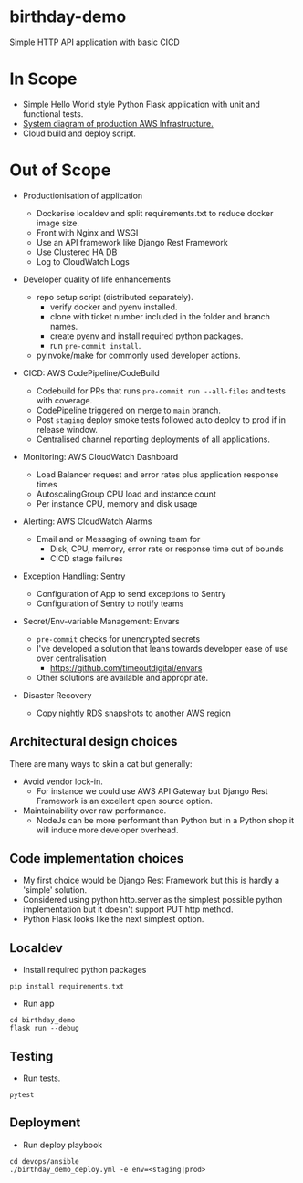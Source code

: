 # birthday-demo

Simple HTTP API application with basic CICD

# In Scope

- Simple Hello World style Python Flask application with unit and functional tests.
- [System diagram of production AWS Infrastructure.](https://docs.google.com/drawings/d/17UIdFCO2ffNFYe2A_618zLZojwjKfZyZf7514GZK_jM/edit?usp=sharing)
- Cloud build and deploy script.

# Out of Scope

- Productionisation of application
  - Dockerise localdev and split requirements.txt to reduce docker image size.
  - Front with Nginx and WSGI
  - Use an API framework like Django Rest Framework
  - Use Clustered HA DB
  - Log to CloudWatch Logs

- Developer quality of life enhancements
  - repo setup script (distributed separately).
    - verify docker and pyenv installed.
    - clone with ticket number included in the folder and branch names.
    - create pyenv and install required python packages.
    - run `pre-commit install`.
  - pyinvoke/make for commonly used developer actions.

- CICD: AWS CodePipeline/CodeBuild
  - Codebuild for PRs that runs `pre-commit run --all-files` and tests with coverage.
  - CodePipeline triggered on merge to `main` branch.
  - Post `staging` deploy smoke tests followed auto deploy to prod if in release window.
  - Centralised channel reporting deployments of all applications.

- Monitoring: AWS CloudWatch Dashboard
  - Load Balancer request and error rates plus application response times
  - AutoscalingGroup CPU load and instance count
  - Per instance CPU, memory and disk usage

- Alerting: AWS CloudWatch Alarms
  - Email and or Messaging of owning team for
    - Disk, CPU, memory, error rate or response time out of bounds
    - CICD stage failures

- Exception Handling: Sentry
  - Configuration of App to send exceptions to Sentry
  - Configuration of Sentry to notify teams

- Secret/Env-variable Management: Envars
  - `pre-commit` checks for unencrypted secrets
  - I've developed a solution that leans towards developer ease of use over centralisation
    - https://github.com/timeoutdigital/envars
  - Other solutions are available and appropriate.

- Disaster Recovery
  - Copy nightly RDS snapshots to another AWS region

## Architectural design choices

There are many ways to skin a cat but generally:

- Avoid vendor lock-in.
  - For instance we could use AWS API Gateway but Django Rest Framework is an excellent open source option.
- Maintainability over raw performance.
  - NodeJs can be more performant than Python but in a Python shop it will induce more developer overhead.

## Code implementation choices

- My first choice would be Django Rest Framework but this is hardly a 'simple' solution.
- Considered using python http.server as the simplest possible python implementation but it doesn't support PUT http method.
- Python Flask looks like the next simplest option.


## Localdev

- Install required python packages
```
pip install requirements.txt
```

- Run app
```
cd birthday_demo
flask run --debug
```

## Testing

- Run tests.
```
pytest
```

## Deployment

- Run deploy playbook
```
cd devops/ansible
./birthday_demo_deploy.yml -e env=<staging|prod>
```
